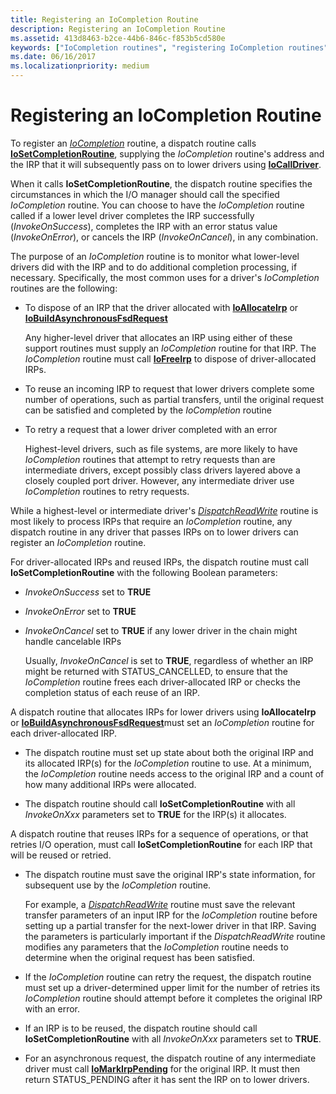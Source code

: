 ```yaml
---
title: Registering an IoCompletion Routine
description: Registering an IoCompletion Routine
ms.assetid: 413d8463-b2ce-44b6-846c-f853b5cd580e
keywords: ["IoCompletion routines", "registering IoCompletion routines"]
ms.date: 06/16/2017
ms.localizationpriority: medium
---
```


# Registering an IoCompletion Routine





To register an [*IoCompletion*](https://msdn.microsoft.com/library/windows/hardware/ff548354) routine, a dispatch routine calls [**IoSetCompletionRoutine**](https://msdn.microsoft.com/library/windows/hardware/ff549679), supplying the *IoCompletion* routine's address and the IRP that it will subsequently pass on to lower drivers using [**IoCallDriver**](https://msdn.microsoft.com/library/windows/hardware/ff548336).

When it calls **IoSetCompletionRoutine**, the dispatch routine specifies the circumstances in which the I/O manager should call the specified *IoCompletion* routine. You can choose to have the *IoCompletion* routine called if a lower level driver completes the IRP successfully (*InvokeOnSuccess*), completes the IRP with an error status value (*InvokeOnError*), or cancels the IRP (*InvokeOnCancel*), in any combination.

The purpose of an *IoCompletion* routine is to monitor what lower-level drivers did with the IRP and to do additional completion processing, if necessary. Specifically, the most common uses for a driver's *IoCompletion* routines are the following:

-   To dispose of an IRP that the driver allocated with [**IoAllocateIrp**](https://msdn.microsoft.com/library/windows/hardware/ff548257) or [**IoBuildAsynchronousFsdRequest**](https://msdn.microsoft.com/library/windows/hardware/ff548310)

    Any higher-level driver that allocates an IRP using either of these support routines must supply an *IoCompletion* routine for that IRP. The *IoCompletion* routine must call [**IoFreeIrp**](https://msdn.microsoft.com/library/windows/hardware/ff549113) to dispose of driver-allocated IRPs.

-   To reuse an incoming IRP to request that lower drivers complete some number of operations, such as partial transfers, until the original request can be satisfied and completed by the *IoCompletion* routine

-   To retry a request that a lower driver completed with an error

    Highest-level drivers, such as file systems, are more likely to have *IoCompletion* routines that attempt to retry requests than are intermediate drivers, except possibly class drivers layered above a closely coupled port driver. However, any intermediate driver use *IoCompletion* routines to retry requests.

While a highest-level or intermediate driver's [*DispatchReadWrite*](https://docs.microsoft.com/windows-hardware/drivers/ddi/content/wdm/nc-wdm-driver_dispatch) routine is most likely to process IRPs that require an *IoCompletion* routine, any dispatch routine in any driver that passes IRPs on to lower drivers can register an *IoCompletion* routine.

For driver-allocated IRPs and reused IRPs, the dispatch routine must call **IoSetCompletionRoutine** with the following Boolean parameters:

-   *InvokeOnSuccess* set to **TRUE**

-   *InvokeOnError* set to **TRUE**

-   *InvokeOnCancel* set to **TRUE** if any lower driver in the chain might handle cancelable IRPs

    Usually, *InvokeOnCancel* is set to **TRUE**, regardless of whether an IRP might be returned with STATUS\_CANCELLED, to ensure that the *IoCompletion* routine frees each driver-allocated IRP or checks the completion status of each reuse of an IRP.

A dispatch routine that allocates IRPs for lower drivers using **IoAllocateIrp** or [**IoBuildAsynchronousFsdRequest**](https://msdn.microsoft.com/library/windows/hardware/ff548310)must set an *IoCompletion* routine for each driver-allocated IRP.

-   The dispatch routine must set up state about both the original IRP and its allocated IRP(s) for the *IoCompletion* routine to use. At a minimum, the *IoCompletion* routine needs access to the original IRP and a count of how many additional IRPs were allocated.

-   The dispatch routine should call **IoSetCompletionRoutine** with all *InvokeOnXxx* parameters set to **TRUE** for the IRP(s) it allocates.

A dispatch routine that reuses IRPs for a sequence of operations, or that retries I/O operation, must call **IoSetCompletionRoutine** for each IRP that will be reused or retried.

-   The dispatch routine must save the original IRP's state information, for subsequent use by the *IoCompletion* routine.

    For example, a [*DispatchReadWrite*](https://docs.microsoft.com/windows-hardware/drivers/ddi/content/wdm/nc-wdm-driver_dispatch) routine must save the relevant transfer parameters of an input IRP for the *IoCompletion* routine before setting up a partial transfer for the next-lower driver in that IRP. Saving the parameters is particularly important if the *DispatchReadWrite* routine modifies any parameters that the *IoCompletion* routine needs to determine when the original request has been satisfied.

-   If the *IoCompletion* routine can retry the request, the dispatch routine must set up a driver-determined upper limit for the number of retries its *IoCompletion* routine should attempt before it completes the original IRP with an error.

-   If an IRP is to be reused, the dispatch routine should call **IoSetCompletionRoutine** with all *InvokeOnXxx* parameters set to **TRUE**.

-   For an asynchronous request, the dispatch routine of any intermediate driver must call [**IoMarkIrpPending**](https://msdn.microsoft.com/library/windows/hardware/ff549422) for the original IRP. It must then return STATUS\_PENDING after it has sent the IRP on to lower drivers.

 

 




